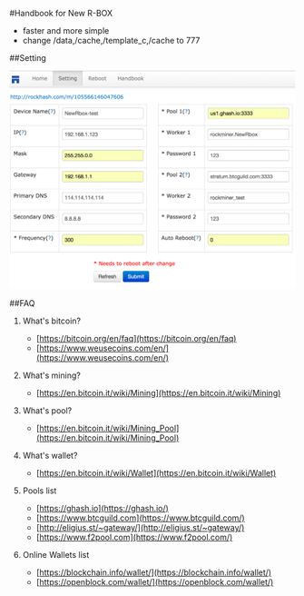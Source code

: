 #Handbook for New R-BOX

- faster and more simple
- change /data,/cache,/template_c,/cache to 777

##Setting

<img src="setting.png" width="600px">

##FAQ

1. What's bitcoin?
	- [https://bitcoin.org/en/faq](https://bitcoin.org/en/faq)
	- [https://www.weusecoins.com/en/](https://www.weusecoins.com/en/)
	
2. What's mining?
	- [https://en.bitcoin.it/wiki/Mining](https://en.bitcoin.it/wiki/Mining)

3. What's pool?	
	- [https://en.bitcoin.it/wiki/Mining_Pool](https://en.bitcoin.it/wiki/Mining_Pool)

4. What's wallet?
	- [https://en.bitcoin.it/wiki/Wallet](https://en.bitcoin.it/wiki/Wallet)
	
5. Pools list
	- [https://ghash.io](https://ghash.io/)
	- [https://www.btcguild.com](https://www.btcguild.com/)
	- [http://eligius.st/~gateway/](http://eligius.st/~gateway/)
	- [https://www.f2pool.com](https://www.f2pool.com/)
	
6. Online Wallets list
	- [https://blockchain.info/wallet/](https://blockchain.info/wallet/)
	- [https://openblock.com/wallet/](https://openblock.com/wallet/)
	
